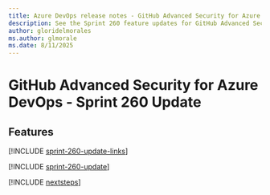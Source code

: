 ```yaml
---
title: Azure DevOps release notes - GitHub Advanced Security for Azure DevOps 260 Update
description: See the Sprint 260 feature updates for GitHub Advanced Security for Azure DevOps, including next steps.
author: gloridelmorales
ms.author: glmorale
ms.date: 8/11/2025
---
```


# GitHub Advanced Security for Azure DevOps - Sprint 260 Update

## Features

[!INCLUDE [sprint-260-update-links](../includes/ghazdo/sprint-260-update-links.md)]

[!INCLUDE [sprint-260-update](../includes/ghazdo/sprint-260-update.md)]

[!INCLUDE [nextsteps](../includes/nextsteps.md)]